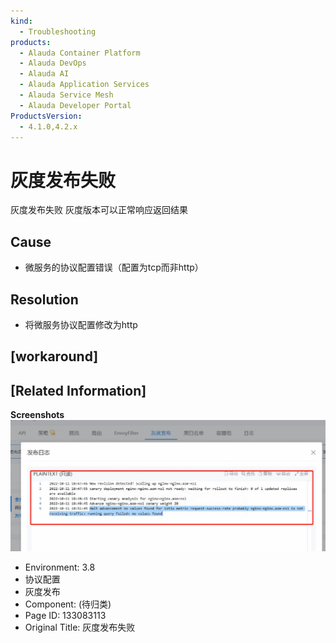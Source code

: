 ```yaml
---
kind:
  - Troubleshooting
products:
  - Alauda Container Platform
  - Alauda DevOps
  - Alauda AI
  - Alauda Application Services
  - Alauda Service Mesh
  - Alauda Developer Portal
ProductsVersion:
  - 4.1.0,4.2.x
---
```

<!-- A type of document that involves encountering a fault, diagnosing it, performing root cause analysis, and providing solutions. -->

# 灰度发布失败

灰度发布失败 灰度版本可以正常响应返回结果

## Cause
- 微服务的协议配置错误（配置为tcp而非http）

## Resolution
- 将微服务协议配置修改为http

## [workaround]

## [Related Information]
**Screenshots**
![](assets/hui-du-fa-bu-shi-bai/image2022-12-21_11-7-59.png)
- Environment: 3.8
- 协议配置
- 灰度发布
- Component: (待归类)
- Page ID: 133083113
- Original Title: 灰度发布失败
